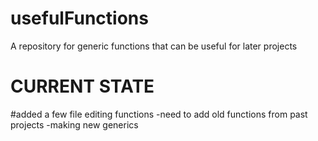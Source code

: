 # usefulFunctions
A repository for generic functions that can be useful for later projects

# CURRENT STATE
#added a few file editing functions
  -need to add old functions from past projects 
  -making new generics
